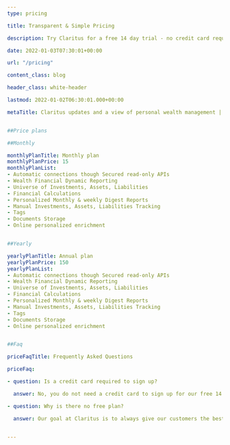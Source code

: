 ```yaml
---
type: pricing

title: Transparent & Simple Pricing

description: Try Claritus for a free 14 day trial - no credit card required. Upon completing your free trial, you can choose from one of the following plans.

date: 2022-01-03T07:30:01+00:00

url: "/pricing"

content_class: blog

header_class: white-header

lastmod: 2022-01-02T06:30:01.000+00:00

metaTitle: Claritus updates and a view of personal wealth management | Claritus Blog


##Price plans

##Monthly

monthlyPlanTitle: Monthly plan
monthlyPlanPrice: 15
monthlyPlanList: 
- Automatic connections though Secured read-only APIs
- Wealth Financial Dynamic Reporting
- Universe of Investments, Assets, Liabilities
- Financial Calculations
- Personalized Monthly & weekly Digest Reports
- Manual Investments, Assets, Liabilities Tracking
- Tags
- Documents Storage
- Online personalized enrichment


##Yearly 

yearlyPlanTitle: Annual plan
yearlyPlanPrice: 150
yearlyPlanList:
- Automatic connections though Secured read-only APIs
- Wealth Financial Dynamic Reporting
- Universe of Investments, Assets, Liabilities
- Financial Calculations
- Personalized Monthly & weekly Digest Reports
- Manual Investments, Assets, Liabilities Tracking
- Tags
- Documents Storage
- Online personalized enrichment


##Faq 

priceFaqTitle: Frequently Asked Questions

priceFaq:

- question: Is a credit card required to sign up?

  answer: No, you do not need a credit card to sign up for our free 14 day trial! If you decide to continue with Claritus after your trial is over, you will need to put in your credit card.

- question: Why is there no free plan?

  answer: Our goal at Claritus is to always give our customers the best possible service. Using a subscription based service ensures that our goals always align with our customers. Here at Claritus we never have hidden agendas, and our loyalty always is with our customers.


---
```

